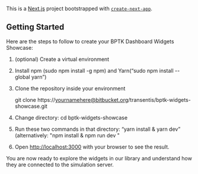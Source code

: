 This is a [Next.js](https://nextjs.org/) project bootstrapped with [`create-next-app`](https://github.com/vercel/next.js/tree/canary/packages/create-next-app).

## Getting Started

Here are the steps to follow to create your BPTK Dashboard Widgets Showcase:  

1) (optional) Create a virtual environment

2) Install  npm (sudo npm install -g npm) and Yarn(“sudo npm install --global yarn”)  

3) Clone the repository inside your environment  

	git clone https://yournamehere@bitbucket.org/transentis/bptk-widgets-showcase.git  

4) Change directory:  cd bptk-widgets-showcase  

5) Run these two commands in that directory: “yarn install & yarn dev”  (alternatively: "npm install & npm run dev "

6) Open [http://localhost:3000](http://localhost:3000) with your browser to see the result.

You are now ready to explore the widgets in our library and understand how they are connected to the simulation server.

